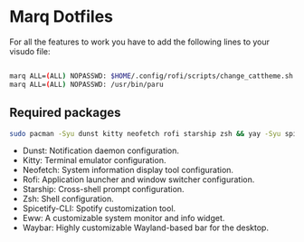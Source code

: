# Marq Dotfiles

For all the features to work you have to add the following lines to your visudo file:

```bash

marq ALL=(ALL) NOPASSWD: $HOME/.config/rofi/scripts/change_cattheme.sh
marq ALL=(ALL) NOPASSWD: /usr/bin/paru
```

## Required packages

```bash
sudo pacman -Syu dunst kitty neofetch rofi starship zsh && yay -Syu spicetify-cli eww waybar-git
```


- Dunst: Notification daemon configuration.
- Kitty: Terminal emulator configuration.
- Neofetch: System information display tool configuration.
- Rofi: Application launcher and window switcher configuration.
- Starship: Cross-shell prompt configuration.
- Zsh: Shell configuration.
- Spicetify-CLI: Spotify customization tool.
- Eww: A customizable system monitor and info widget.
- Waybar: Highly customizable Wayland-based bar for the desktop.

